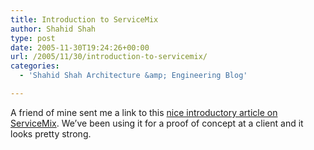 ```yaml
---
title: Introduction to ServiceMix
author: Shahid Shah
type: post
date: 2005-11-30T19:24:26+00:00
url: /2005/11/30/introduction-to-servicemix/
categories:
  - 'Shahid Shah Architecture &amp; Engineering Blog'

---
```

A friend of mine sent me a link to this [nice introductory article on ServiceMix][1]. We&#8217;ve been using it for a proof of concept at a client and it looks pretty strong.

 [1]: http://www.itarchitect.co.uk/articles/display.asp?id=222